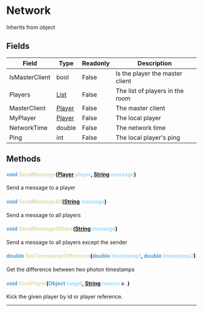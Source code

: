 # Network
Inherits from object
## Fields
|Field|Type|Readonly|Description|
|---|---|---|---|
|IsMasterClient|bool|False|Is the player the master client|
|Players|[List](../objects/List.md)|False|The list of players in the room|
|MasterClient|[Player](../objects/Player.md)|False|The master client|
|MyPlayer|[Player](../objects/Player.md)|False|The local player|
|NetworkTime|double|False|The network time|
|Ping|int|False|The local player's ping|
## Methods
#### <span style="color:#509cd4;">void</span> <span style="color:#dcdcaa;">SendMessage</span>(<span style="color:#509cd4;">[Player](../objects/Player.md)</span> <span style="color:#9cdcfe;">player</span>, <span style="color:#509cd4;">[String](../static/String.md)</span> <span style="color:#9cdcfe;">message</span>)
Send a message to a player
#### <span style="color:#509cd4;">void</span> <span style="color:#dcdcaa;">SendMessageAll</span>(<span style="color:#509cd4;">[String](../static/String.md)</span> <span style="color:#9cdcfe;">message</span>)
Send a message to all players
#### <span style="color:#509cd4;">void</span> <span style="color:#dcdcaa;">SendMessageOthers</span>(<span style="color:#509cd4;">[String](../static/String.md)</span> <span style="color:#9cdcfe;">message</span>)
Send a message to all players except the sender
#### <span style="color:#509cd4;">double</span> <span style="color:#dcdcaa;">GetTimestampDifference</span>(<span style="color:#509cd4;">double</span> <span style="color:#9cdcfe;">timestamp1</span>, <span style="color:#509cd4;">double</span> <span style="color:#9cdcfe;">timestamp2</span>)
Get the difference between two photon timestamps
#### <span style="color:#509cd4;">void</span> <span style="color:#dcdcaa;">KickPlayer</span>(<span style="color:#509cd4;">Object</span> <span style="color:#9cdcfe;">target</span>, <span style="color:#509cd4;">[String](../static/String.md)</span> <span style="color:#9cdcfe;">reason</span> = <span style="color:#509cd4;">.</span>)
Kick the given player by id or player reference.

---

